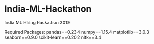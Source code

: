 # India-ML-Hackathon
India ML Hiring Hackathon    2019 

Required Packages:
pandas==0.23.4
numpy==1.15.4
matplotlib==3.0.3
seaborn==0.9.0
scikit-learn==0.20.2
nltk==3.4
